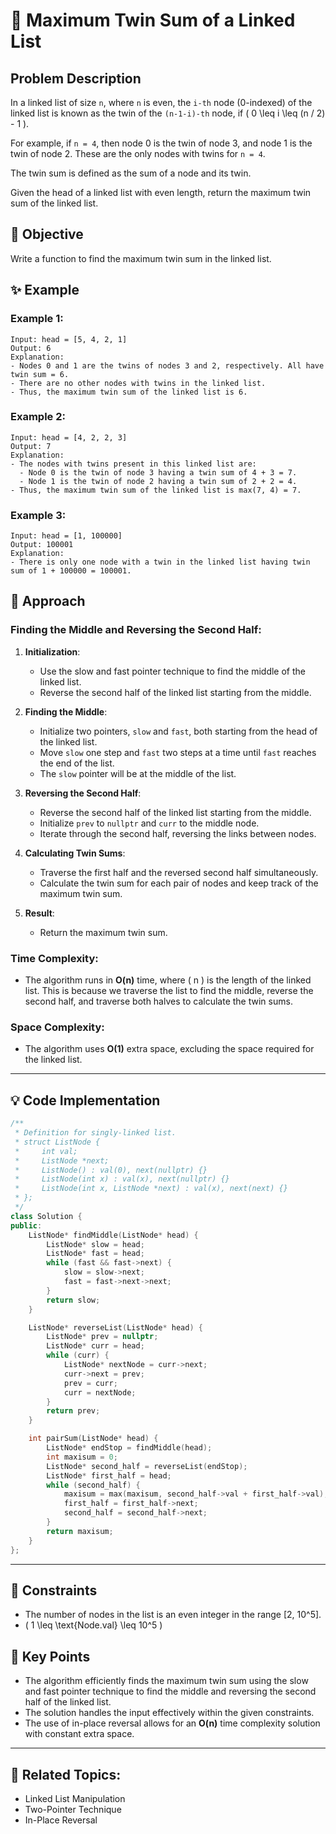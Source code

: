 # 🔗 **Maximum Twin Sum of a Linked List**

## Problem Description

In a linked list of size `n`, where `n` is even, the `i-th` node (0-indexed) of the linked list is known as the twin of the `(n-1-i)-th` node, if \( 0 \leq i \leq (n / 2) - 1 \).

For example, if `n = 4`, then node 0 is the twin of node 3, and node 1 is the twin of node 2. These are the only nodes with twins for `n = 4`.

The twin sum is defined as the sum of a node and its twin.

Given the head of a linked list with even length, return the maximum twin sum of the linked list.

## 🎯 **Objective**

Write a function to find the maximum twin sum in the linked list.

## ✨ **Example**

### Example 1:
```plaintext
Input: head = [5, 4, 2, 1]
Output: 6
Explanation:
- Nodes 0 and 1 are the twins of nodes 3 and 2, respectively. All have twin sum = 6.
- There are no other nodes with twins in the linked list.
- Thus, the maximum twin sum of the linked list is 6.
```

### Example 2:
```plaintext
Input: head = [4, 2, 2, 3]
Output: 7
Explanation:
- The nodes with twins present in this linked list are:
  - Node 0 is the twin of node 3 having a twin sum of 4 + 3 = 7.
  - Node 1 is the twin of node 2 having a twin sum of 2 + 2 = 4.
- Thus, the maximum twin sum of the linked list is max(7, 4) = 7.
```

### Example 3:
```plaintext
Input: head = [1, 100000]
Output: 100001
Explanation:
- There is only one node with a twin in the linked list having twin sum of 1 + 100000 = 100001.
```

## 🚀 **Approach**

### **Finding the Middle and Reversing the Second Half**:

1. **Initialization**:
   - Use the slow and fast pointer technique to find the middle of the linked list.
   - Reverse the second half of the linked list starting from the middle.

2. **Finding the Middle**:
   - Initialize two pointers, `slow` and `fast`, both starting from the head of the linked list.
   - Move `slow` one step and `fast` two steps at a time until `fast` reaches the end of the list.
   - The `slow` pointer will be at the middle of the list.

3. **Reversing the Second Half**:
   - Reverse the second half of the linked list starting from the middle.
   - Initialize `prev` to `nullptr` and `curr` to the middle node.
   - Iterate through the second half, reversing the links between nodes.

4. **Calculating Twin Sums**:
   - Traverse the first half and the reversed second half simultaneously.
   - Calculate the twin sum for each pair of nodes and keep track of the maximum twin sum.

5. **Result**:
   - Return the maximum twin sum.

### **Time Complexity**:
- The algorithm runs in **O(n)** time, where \( n \) is the length of the linked list. This is because we traverse the list to find the middle, reverse the second half, and traverse both halves to calculate the twin sums.

### **Space Complexity**:
- The algorithm uses **O(1)** extra space, excluding the space required for the linked list.

---

## 💡 **Code Implementation**

```cpp
/**
 * Definition for singly-linked list.
 * struct ListNode {
 *     int val;
 *     ListNode *next;
 *     ListNode() : val(0), next(nullptr) {}
 *     ListNode(int x) : val(x), next(nullptr) {}
 *     ListNode(int x, ListNode *next) : val(x), next(next) {}
 * };
 */
class Solution {
public:
    ListNode* findMiddle(ListNode* head) {
        ListNode* slow = head;
        ListNode* fast = head;
        while (fast && fast->next) {
            slow = slow->next;
            fast = fast->next->next;
        }
        return slow;
    }

    ListNode* reverseList(ListNode* head) {
        ListNode* prev = nullptr;
        ListNode* curr = head;
        while (curr) {
            ListNode* nextNode = curr->next;
            curr->next = prev;
            prev = curr;
            curr = nextNode;
        }
        return prev;
    }

    int pairSum(ListNode* head) {
        ListNode* endStop = findMiddle(head);
        int maxisum = 0;
        ListNode* second_half = reverseList(endStop);
        ListNode* first_half = head;
        while (second_half) {
            maxisum = max(maxisum, second_half->val + first_half->val);
            first_half = first_half->next;
            second_half = second_half->next;
        }
        return maxisum;
    }
};
```

---

## 🔧 **Constraints**

- The number of nodes in the list is an even integer in the range [2, 10^5].
- \( 1 \leq \text{Node.val} \leq 10^5 \)

## 🌟 **Key Points**

- The algorithm efficiently finds the maximum twin sum using the slow and fast pointer technique to find the middle and reversing the second half of the linked list.
- The solution handles the input effectively within the given constraints.
- The use of in-place reversal allows for an **O(n)** time complexity solution with constant extra space.

---

## 🔗 **Related Topics**:
- Linked List Manipulation
- Two-Pointer Technique
- In-Place Reversal